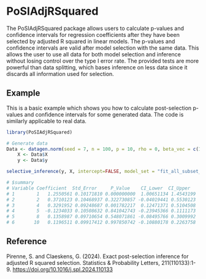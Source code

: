 # PoSIAdjRSquared

The PoSIAdjRSquared package allows users to calculate p-values and confidence intervals 
for regression coefficients after they have been selected by adjusted R squared in linear models. 
The p-values and confidence intervals are valid after model selection with the same data. 
This allows the user to use all data for both model selection and inference without losing control over the type I error rate. 
The provided tests are more powerful than data splitting, which bases inference on less data since it discards all information used for selection.

## Example

This is a basic example which shows you how to calculate post-selection
p-values and confidence intervals for some generated data. The code is
similarly applicable to real data.

``` r
library(PoSIAdjRSquared)

# Generate data
Data <- datagen.norm(seed = 7, n = 100, p = 10, rho = 0, beta_vec = c(1,0.5,0,0.5,0,0,0,0,0,0))
	X <- Data$X
  	y <- Data$y

selective_inference(y, X, intercept=FALSE, model_set = "fit_all_subset_linear_models", alpha=0.05, confidence_interval=TRUE)

# $summary
# Variable Coefficient  Std_Error     P_Value    CI_Lower  CI_Upper
# 1        1   1.2550561 0.10171810 0.000000000  1.00651134 1.4543199
# 2        2   0.3710123 0.10468937 0.322730857 -0.04019441 0.5530123
# 3        4   0.3291952 0.09248687 0.001782217  0.12471371 0.5104508
# 4        5  -0.1234033 0.10508632 0.841042743 -0.23945366 0.1111173
# 5        8   0.1358987 0.09710654 0.548071861 -0.08495766 0.3009992
# 6       10   0.1196511 0.09917412 0.997850742 -0.10880178 0.2263758
```

## Reference
Pirenne, S. and Claeskens, G. (2024). Exact post-selection inference for adjusted R squared selection. Statistics & Probability Letters, 211(110133):1-9. https://doi.org/10.1016/j.spl.2024.110133
